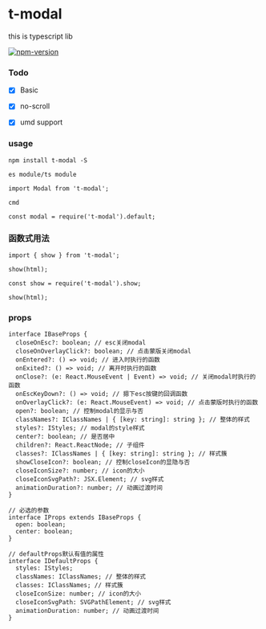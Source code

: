 # t-modal
this is typescript lib 


[![npm-version](https://img.shields.io/npm/v/npm.svg)](https://www.npmjs.com/package/t-modal)

### Todo

- [x] Basic
- [x] no-scroll
- [x] umd support


### usage

```
npm install t-modal -S
```


```
es module/ts module

import Modal from 't-modal';

cmd

const modal = require('t-modal').default;
```


### 函数式用法

```
import { show } from 't-modal';

show(html);

const show = require('t-modal').show;

show(html);
```

### props

```
interface IBaseProps {
  closeOnEsc?: boolean; // esc关闭modal
  closeOnOverlayClick?: boolean; // 点击蒙版关闭modal
  onEntered?: () => void; // 进入时执行的函数
  onExited?: () => void; // 离开时执行的函数
  onClose?: (e: React.MouseEvent | Event) => void; // 关闭modal时执行的函数
  onEscKeyDown?: () => void; // 摁下esc按键的回调函数
  onOverlayClick?: (e: React.MouseEvent) => void; // 点击蒙版时执行的函数
  open?: boolean; // 控制modal的显示与否
  classNames?: IClassNames | { [key: string]: string }; // 整体的样式
  styles?: IStyles; // modal的style样式
  center?: boolean; // 是否居中
  children?: React.ReactNode; // 子组件
  classes?: IClassNames | { [key: string]: string }; // 样式簇
  showCloseIcon?: boolean; // 控制closeIcon的显隐与否
  closeIconSize?: number; // icon的大小
  closeIconSvgPath?: JSX.Element; // svg样式
  animationDuration?: number; // 动画过渡时间
}

// 必选的参数
interface IProps extends IBaseProps {
  open: boolean;
  center: boolean;
}

// defaultProps默认有值的属性
interface IDefaultProps {
  styles: IStyles;
  classNames: IClassNames; // 整体的样式
  classes: IClassNames; // 样式簇
  closeIconSize: number; // icon的大小
  closeIconSvgPath: SVGPathElement; // svg样式
  animationDuration: number; // 动画过渡时间
}
```
